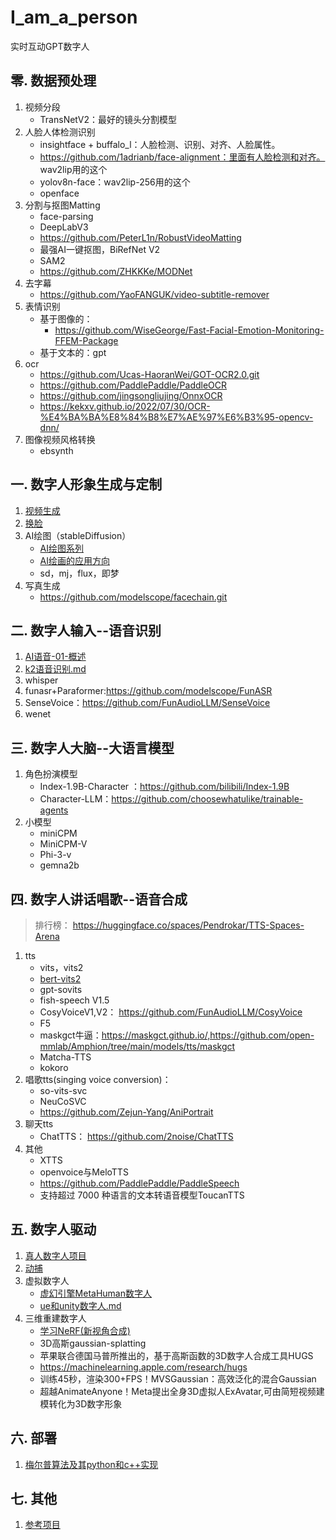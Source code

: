 # I_am_a_person
实时互动GPT数字人

## 零. 数据预处理
1. 视频分段
   - TransNetV2：最好的镜头分割模型
1. 人脸人体检测识别
   - insightface + buffalo_l：人脸检测、识别、对齐、人脸属性。
   - https://github.com/1adrianb/face-alignment：里面有人脸检测和对齐。 wav2lip用的这个
   - yolov8n-face：wav2lip-256用的这个
   - openface
2. 分割与抠图Matting 
   - face-parsing
   - DeepLabV3
   - https://github.com/PeterL1n/RobustVideoMatting
   - 最强AI一键抠图，BiRefNet V2
   - SAM2
   - https://github.com/ZHKKKe/MODNet
2. 去字幕
   - https://github.com/YaoFANGUK/video-subtitle-remover
2. 表情识别
   - 基于图像的：
     - https://github.com/WiseGeorge/Fast-Facial-Emotion-Monitoring-FFEM-Package
   - 基于文本的：gpt
2. ocr
   - https://github.com/Ucas-HaoranWei/GOT-OCR2.0.git
   - https://github.com/PaddlePaddle/PaddleOCR
   - https://github.com/jingsongliujing/OnnxOCR
   - https://kekxv.github.io/2022/07/30/OCR-%E4%BA%BA%E8%84%B8%E7%AE%97%E6%B3%95-opencv-dnn/
1. 图像视频风格转换
   - ebsynth

## 一. 数字人形象生成与定制
1. [视频生成](视频生成/视频生成.md)
2. [换脸](faceSwap/换脸.md)
1. AI绘图（stableDiffusion）
   - [AI绘图系列](stableDiffusion/README.md)
   - [AI绘画的应用方向](stableDiffusion/AI绘画的应用方向.md)
   - sd，mj，flux，即梦
3. 写真生成
   - https://github.com/modelscope/facechain.git
   
## 二. 数字人输入--语音识别
1. [AI语音-01-概述](ASR-TTS/AI语音-01-概述.md)
1. [k2语音识别.md](1.语音识别/k2语音识别.md)
2. whisper
3. funasr+Paraformer:https://github.com/modelscope/FunASR
4. SenseVoice：https://github.com/FunAudioLLM/SenseVoice
5. wenet

## 三. 数字人大脑--大语言模型
1. 角色扮演模型
   - Index-1.9B-Character ：https://github.com/bilibili/Index-1.9B
   - Character-LLM：https://github.com/choosewhatulike/trainable-agents
2. 小模型
   - miniCPM
   - MiniCPM-V
   - Phi-3-v
   - gemna2b

## 四. 数字人讲话唱歌--语音合成
>排行榜： https://huggingface.co/spaces/Pendrokar/TTS-Spaces-Arena

1. tts
   - vits，vits2
   - [bert-vits2](bert-vits2学习.md)
   - gpt-sovits
   - fish-speech V1.5
   - CosyVoiceV1,V2： https://github.com/FunAudioLLM/CosyVoice
   - F5
   - maskgct牛逼：https://maskgct.github.io/,https://github.com/open-mmlab/Amphion/tree/main/models/tts/maskgct
   - Matcha-TTS
   - kokoro
2. 唱歌tts(singing voice conversion)：
   - so-vits-svc
   - NeuCoSVC
   - https://github.com/Zejun-Yang/AniPortrait
3. 聊天tts
   - ChatTTS： https://github.com/2noise/ChatTTS
4. 其他
   - XTTS
   - openvoice与MeloTTS
   - https://github.com/PaddlePaddle/PaddleSpeech
   - 支持超过 7000 种语言的文本转语音模型ToucanTTS

## 五. 数字人驱动
1. [真人数字人项目](数字人/README.md)
3. [动捕](动作与动捕/README.md)
1. 虚拟数字人
   - [虚幻引擎MetaHuman数字人](ue/README.md)
   - [ue和unity数字人.md](ue/ue和unity数字人.md)
2. 三维重建数字人
   - [学习NeRF(新视角合成)](https://gitee.com/yangkang2022/nerf-learn)
   - 3D高斯gaussian-splatting
   - 苹果联合德国马普所推出的，基于高斯函数的3D数字人合成工具HUGS
   - https://machinelearning.apple.com/research/hugs
   - 训练45秒，渲染300+FPS！MVSGaussian：高效泛化的混合Gaussian
   - 超越AnimateAnyone！Meta提出全身3D虚拟人ExAvatar,可由简短视频建模转化为3D数字形象

## 六. 部署
1. [梅尔普算法及其python和c++实现](梅尔普算法及其python和c++实现.md)

## 七. 其他
1. [参考项目](参考项目.md)
